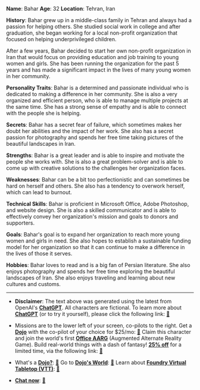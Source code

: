 **Name**: Bahar
**Age**: 32
**Location**: Tehran, Iran

**History**:
Bahar grew up in a middle-class family in Tehran and always had a passion for helping others. She studied social work in college and after graduation, she began working for a local non-profit organization that focused on helping underprivileged children.

After a few years, Bahar decided to start her own non-profit organization in Iran that would focus on providing education and job training to young women and girls. She has been running the organization for the past 5 years and has made a significant impact in the lives of many young women in her community.

**Personality Traits**:
Bahar is a determined and passionate individual who is dedicated to making a difference in her community. She is also a very organized and efficient person, who is able to manage multiple projects at the same time. She has a strong sense of empathy and is able to connect with the people she is helping.

**Secrets**:
Bahar has a secret fear of failure, which sometimes makes her doubt her abilities and the impact of her work. She also has a secret passion for photography and spends her free time taking pictures of the beautiful landscapes in Iran.

**Strengths**:
Bahar is a great leader and is able to inspire and motivate the people she works with. She is also a great problem-solver and is able to come up with creative solutions to the challenges her organization faces.

**Weaknesses**:
Bahar can be a bit too perfectionistic and can sometimes be hard on herself and others. She also has a tendency to overwork herself, which can lead to burnout.

**Technical Skills**:
Bahar is proficient in Microsoft Office, Adobe Photoshop, and website design. She is also a skilled communicator and is able to effectively convey her organization's mission and goals to donors and supporters.

**Goals**:
Bahar's goal is to expand her organization to reach more young women and girls in need. She also hopes to establish a sustainable funding model for her organization so that it can continue to make a difference in the lives of those it serves.

**Hobbies**:
Bahar loves to read and is a big fan of Persian literature. She also enjoys photography and spends her free time exploring the beautiful landscapes of Iran. She also enjoys traveling and learning about new cultures and customs.
 

---
* **Disclaimer**: The text above was generated using the latest from OpenAI's [**ChatGPT**](https://openai.com/blog/chatgpt/).  All characters are fictional.  To learn more about [**ChatGPT**](https://openai.com/blog/chatgpt/) (or to try it yourself), please click the following link: [:closed_book:](https://openai.com/blog/chatgpt/)

* Missions are to the lower left of your screen, co-pilots to the right. Get a [**Dojo**](https://workmates.live/marketplace) with the co-pilot of your choice for $25/mo: [:green_book:](https://workmates.live/marketplace) Claim this character and join the world's first [**Office AARG**](https://dojos.world) (Augmented Alternate Reality Game). Build real-world things with a dash of fantasy! [**25% off**](https://blog.workmates.live/deal-on-a-dojo) for a limited time, via the following link: [:green_book:](https://blog.workmates.live/deal-on-a-dojo) 

* What's a [**Dojo?**](https://workdojos.com): [:blue_book:](https://workdojos.com)  Go to [**Dojo's World**](https://dojos.world): [:blue_book:](https://dojos.world)  Learn about [**Foundry Virtual Tabletop (VTT)**](https://foundryvtt.com): [:closed_book:](https://foundryvtt.com/)

* [**Chat now**](https://chat.workmates.live/channel/support): [:ledger:](https://chat.workmates.live/channel/support)
